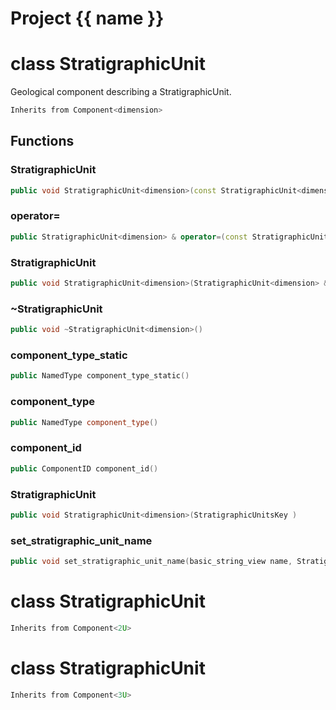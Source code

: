<script setup>
import {useRoute} from 'vitepress'
const {path} = useRoute()
const tokens = path.split('/')
const words = tokens[2].split('-');
for (let i = 0; i < words.length; i++) {
    words[i] = words[i].charAt(0).toUpperCase() + words[i].slice(1);
    words[i] = words[i].replace('geode', 'Geode')
}
const name = words.join('-');
</script>
# Project {{ name }}

# class StratigraphicUnit


 Geological component describing a StratigraphicUnit.



```cpp
Inherits from Component<dimension>
```



## Functions

### StratigraphicUnit

```cpp
public void StratigraphicUnit<dimension>(const StratigraphicUnit<dimension> & )
```


### operator=

```cpp
public StratigraphicUnit<dimension> & operator=(const StratigraphicUnit<dimension> & )
```


### StratigraphicUnit

```cpp
public void StratigraphicUnit<dimension>(StratigraphicUnit<dimension> && other)
```


### ~StratigraphicUnit

```cpp
public void ~StratigraphicUnit<dimension>()
```


### component_type_static

```cpp
public NamedType component_type_static()
```


### component_type

```cpp
public NamedType component_type()
```


### component_id

```cpp
public ComponentID component_id()
```


### StratigraphicUnit

```cpp
public void StratigraphicUnit<dimension>(StratigraphicUnitsKey )
```


### set_stratigraphic_unit_name

```cpp
public void set_stratigraphic_unit_name(basic_string_view name, StratigraphicUnitsBuilderKey )
```




# class StratigraphicUnit


```cpp
Inherits from Component<2U>
```



# class StratigraphicUnit


```cpp
Inherits from Component<3U>
```




